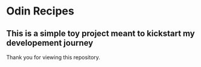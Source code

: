 # Odin Recipes

## This is a simple toy project meant to kickstart my developement journey

Thank you for viewing this repository.
